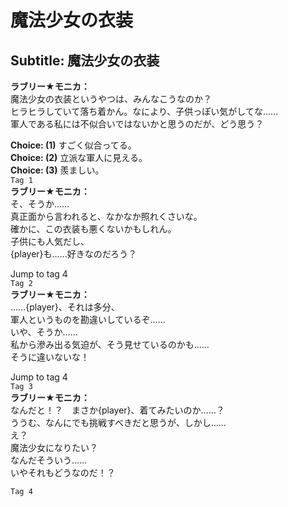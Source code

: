# 魔法少女の衣装

  
## Subtitle: 魔法少女の衣装
  
**ラブリー★モニカ：**  
魔法少女の衣装というやつは、みんなこうなのか？  
ヒラヒラしていて落ち着かん。なにより、子供っぽい気がしてな……  
軍人である私には不似合いではないかと思うのだが、どう思う？  
  
**Choice: (1)**  すごく似合ってる。  
**Choice: (2)**  立派な軍人に見える。  
**Choice: (3)**  羨ましい。  
`Tag 1`  
**ラブリー★モニカ：**  
そ、そうか……  
真正面から言われると、なかなか照れくさいな。  
確かに、この衣装も悪くないかもしれん。  
子供にも人気だし、  
{player}も……好きなのだろう？  
  
Jump to tag 4  
`Tag 2`  
**ラブリー★モニカ：**  
……{player}、それは多分、  
軍人というものを勘違いしているぞ……  
いや、そうか……  
私から滲み出る気迫が、そう見せているのかも……  
そうに違いないな！  
  
Jump to tag 4  
`Tag 3`  
**ラブリー★モニカ：**  
なんだと！？　まさか{player}、着てみたいのか……？  
ううむ、なんにでも挑戦すべきだと思うが、しかし……  
え？  
魔法少女になりたい？  
なんだそういう……  
いやそれもどうなのだ！？  
  
`Tag 4`  
